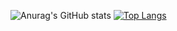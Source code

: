 ![Anurag's GitHub stats](https://github-readme-stats.vercel.app/api?username=synic&count_private=true&theme=tokyonight)
[![Top Langs](https://github-readme-stats.vercel.app/api/top-langs/?username=synic&langs_count=10&layout=compact&theme=gruvbox)](https://github.com/anuraghazra/github-readme-stats)
